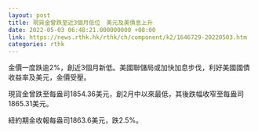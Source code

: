 ```yaml
---
layout: post
title: 現貨金曾跌至近3個月低位　美元及美債息上升
date: 2022-05-03 06:48:21.000000000 +08:00
link: https://news.rthk.hk/rthk/ch/component/k2/1646729-20220503.htm
categories: rthk
---
```


金價一度跌逾2%，創近3個月新低。美國聯儲局或加快加息步伐，利好美國國債收益率及美元，金價受壓。

現貨金曾跌至每盎司1854.36美元，創2月中以來最低，其後跌幅收窄至每盎司1865.31美元。

紐約期金收報每盎司1863.6美元，跌2.5%。
